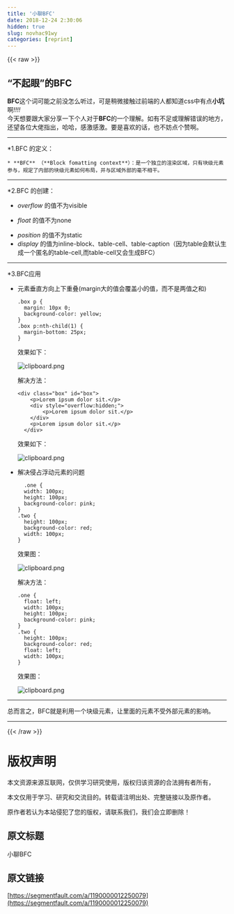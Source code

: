 ```yaml
---
title: '小聊BFC' 
date: 2018-12-24 2:30:06
hidden: true
slug: novhac91wy
categories: [reprint]
---
```


{{< raw >}}

                    
<h2 id="articleHeader0">“不起眼”的BFC</h2>
<p><strong>BFC</strong>这个词可能之前没怎么听过，可是稍微接触过前端的人都知道css中有点<strong>小坑</strong>啊<em>!!!!</em><br>今天想要跟大家分享一下个人对于<strong>BFC</strong>的一个理解。如有不足或理解错误的地方，还望各位大佬指出，哈哈，感激感激。要是喜欢的话，也不妨点个赞啊。</p>
<hr>
<p>*1.BFC 的定义：</p>
<div class="widget-codetool" style="display:none;">
      <div class="widget-codetool--inner">
      <span class="selectCode code-tool" data-toggle="tooltip" data-placement="top" title="" data-original-title="全选"></span>
      <span type="button" class="copyCode code-tool" data-toggle="tooltip" data-placement="top" data-clipboard-text="* **BFC** （**Block fomatting context**）：是一个独立的渲染区域，只有块级元素参与，规定了内部的块级元素如何布局，并与区域外部的毫不相干。
" title="" data-original-title="复制"></span>
      <span type="button" class="saveToNote code-tool" data-toggle="tooltip" data-placement="top" title="" data-original-title="放进笔记"></span>
      </div>
      </div><pre class="hljs asciidoc"><code><span class="hljs-bullet">* </span>*<span class="hljs-strong">*BFC*</span>* （*<span class="hljs-strong">*Block fomatting context*</span><span class="hljs-strong">*）：是一个独立的渲染区域，只有块级元素参与，规定了内部的块级元素如何布局，并与区域外部的毫不相干。
</span></code></pre>
<hr>
<p>*2.BFC 的创建：</p>
<ul>
<li><p><em>overflow</em>   的值不为visible</p></li>
<li><p><em>float</em>   的值不为none</p></li>
<li>
<em>position</em>  的值不为static</li>
<li>
<em>display</em>  的值为inline-block、table-cell、table-caption（因为table会默认生成一个匿名的table-cell,而table-cell又会生成BFC）</li>
</ul>
<hr>
<p>*3.BFC应用</p>
<ul>
<li>
<p>元素垂直方向上下重叠(margin大的值会覆盖小的值，而不是两值之和)</p>
<div class="widget-codetool" style="display:none;">
      <div class="widget-codetool--inner">
      <span class="selectCode code-tool" data-toggle="tooltip" data-placement="top" title="" data-original-title="全选"></span>
      <span type="button" class="copyCode code-tool" data-toggle="tooltip" data-placement="top" data-clipboard-text=".box p {
  margin: 10px 0;
  background-color: yellow;
}
.box p:nth-child(1) {
  margin-bottom: 25px;
}" title="" data-original-title="复制"></span>
      <span type="button" class="saveToNote code-tool" data-toggle="tooltip" data-placement="top" title="" data-original-title="放进笔记"></span>
      </div>
      </div><pre class="hljs css"><code><span class="hljs-selector-class">.box</span> <span class="hljs-selector-tag">p</span> {
  <span class="hljs-attribute">margin</span>: <span class="hljs-number">10px</span> <span class="hljs-number">0</span>;
  <span class="hljs-attribute">background-color</span>: yellow;
}
<span class="hljs-selector-class">.box</span> <span class="hljs-selector-tag">p</span><span class="hljs-selector-pseudo">:nth-child(1)</span> {
  <span class="hljs-attribute">margin-bottom</span>: <span class="hljs-number">25px</span>;
}</code></pre>
<p>效果如下：</p>
<p><span class="img-wrap"><img data-src="/img/bVZySW?w=191&amp;h=84" src="https://static.alili.tech/img/bVZySW?w=191&amp;h=84" alt="clipboard.png" title="clipboard.png" style="cursor: pointer; display: inline;"></span></p>
<p>解决方法：</p>
<div class="widget-codetool" style="display:none;">
      <div class="widget-codetool--inner">
      <span class="selectCode code-tool" data-toggle="tooltip" data-placement="top" title="" data-original-title="全选"></span>
      <span type="button" class="copyCode code-tool" data-toggle="tooltip" data-placement="top" data-clipboard-text="<div class=&quot;box&quot; id=&quot;box&quot;>
    <p>Lorem ipsum dolor sit.</p>
    <div style=&quot;overflow:hidden;&quot;>
        <p>Lorem ipsum dolor sit.</p>
    </div>
    <p>Lorem ipsum dolor sit.</p>
  </div>" title="" data-original-title="复制"></span>
      <span type="button" class="saveToNote code-tool" data-toggle="tooltip" data-placement="top" title="" data-original-title="放进笔记"></span>
      </div>
      </div><pre class="hljs xml"><code><span class="hljs-tag">&lt;<span class="hljs-name">div</span> <span class="hljs-attr">class</span>=<span class="hljs-string">"box"</span> <span class="hljs-attr">id</span>=<span class="hljs-string">"box"</span>&gt;</span>
    <span class="hljs-tag">&lt;<span class="hljs-name">p</span>&gt;</span>Lorem ipsum dolor sit.<span class="hljs-tag">&lt;/<span class="hljs-name">p</span>&gt;</span>
    <span class="hljs-tag">&lt;<span class="hljs-name">div</span> <span class="hljs-attr">style</span>=<span class="hljs-string">"overflow:hidden;"</span>&gt;</span>
        <span class="hljs-tag">&lt;<span class="hljs-name">p</span>&gt;</span>Lorem ipsum dolor sit.<span class="hljs-tag">&lt;/<span class="hljs-name">p</span>&gt;</span>
    <span class="hljs-tag">&lt;/<span class="hljs-name">div</span>&gt;</span>
    <span class="hljs-tag">&lt;<span class="hljs-name">p</span>&gt;</span>Lorem ipsum dolor sit.<span class="hljs-tag">&lt;/<span class="hljs-name">p</span>&gt;</span>
  <span class="hljs-tag">&lt;/<span class="hljs-name">div</span>&gt;</span></code></pre>
<p>效果如下：</p>
<p><span class="img-wrap"><img data-src="/img/bVZyS0?w=172&amp;h=104" src="https://static.alili.tech/img/bVZyS0?w=172&amp;h=104" alt="clipboard.png" title="clipboard.png" style="cursor: pointer; display: inline;"></span></p>
</li>
<li>
<p>解决侵占浮动元素的问题</p>
<div class="widget-codetool" style="display:none;">
      <div class="widget-codetool--inner">
      <span class="selectCode code-tool" data-toggle="tooltip" data-placement="top" title="" data-original-title="全选"></span>
      <span type="button" class="copyCode code-tool" data-toggle="tooltip" data-placement="top" data-clipboard-text="  .one {
  width: 100px;
  height: 100px;
  background-color: pink;
}
.two {
  height: 100px;
  background-color: red;
  width: 100px;
}" title="" data-original-title="复制"></span>
      <span type="button" class="saveToNote code-tool" data-toggle="tooltip" data-placement="top" title="" data-original-title="放进笔记"></span>
      </div>
      </div><pre class="hljs css"><code>  <span class="hljs-selector-class">.one</span> {
  <span class="hljs-attribute">width</span>: <span class="hljs-number">100px</span>;
  <span class="hljs-attribute">height</span>: <span class="hljs-number">100px</span>;
  <span class="hljs-attribute">background-color</span>: pink;
}
<span class="hljs-selector-class">.two</span> {
  <span class="hljs-attribute">height</span>: <span class="hljs-number">100px</span>;
  <span class="hljs-attribute">background-color</span>: red;
  <span class="hljs-attribute">width</span>: <span class="hljs-number">100px</span>;
}</code></pre>
<p>效果图：</p>
<p><span class="img-wrap"><img data-src="/img/bVZyUW?w=107&amp;h=209" src="https://static.alili.tech/img/bVZyUW?w=107&amp;h=209" alt="clipboard.png" title="clipboard.png" style="cursor: pointer; display: inline;"></span></p>
<p>解决方法：</p>
<div class="widget-codetool" style="display:none;">
      <div class="widget-codetool--inner">
      <span class="selectCode code-tool" data-toggle="tooltip" data-placement="top" title="" data-original-title="全选"></span>
      <span type="button" class="copyCode code-tool" data-toggle="tooltip" data-placement="top" data-clipboard-text=".one {
  float: left;
  width: 100px;
  height: 100px;
  background-color: pink;
}
.two {
  height: 100px;
  background-color: red;
  float: left;
  width: 100px;
}" title="" data-original-title="复制"></span>
      <span type="button" class="saveToNote code-tool" data-toggle="tooltip" data-placement="top" title="" data-original-title="放进笔记"></span>
      </div>
      </div><pre class="hljs css"><code><span class="hljs-selector-class">.one</span> {
  <span class="hljs-attribute">float</span>: left;
  <span class="hljs-attribute">width</span>: <span class="hljs-number">100px</span>;
  <span class="hljs-attribute">height</span>: <span class="hljs-number">100px</span>;
  <span class="hljs-attribute">background-color</span>: pink;
}
<span class="hljs-selector-class">.two</span> {
  <span class="hljs-attribute">height</span>: <span class="hljs-number">100px</span>;
  <span class="hljs-attribute">background-color</span>: red;
  <span class="hljs-attribute">float</span>: left;
  <span class="hljs-attribute">width</span>: <span class="hljs-number">100px</span>;
}</code></pre>
<p>效果图：</p>
<p><span class="img-wrap"><img data-src="/img/bVZyVa?w=202&amp;h=113" src="https://static.alili.tech/img/bVZyVa?w=202&amp;h=113" alt="clipboard.png" title="clipboard.png" style="cursor: pointer; display: inline;"></span></p>
</li>
</ul>
<hr>
<p>总而言之，BFC就是利用一个块级元素，让里面的元素不受外部元素的影响。</p>
<hr>

                
{{< /raw >}}

# 版权声明
本文资源来源互联网，仅供学习研究使用，版权归该资源的合法拥有者所有，

本文仅用于学习、研究和交流目的。转载请注明出处、完整链接以及原作者。

原作者若认为本站侵犯了您的版权，请联系我们，我们会立即删除！

## 原文标题
小聊BFC

## 原文链接
[https://segmentfault.com/a/1190000012250079](https://segmentfault.com/a/1190000012250079)

